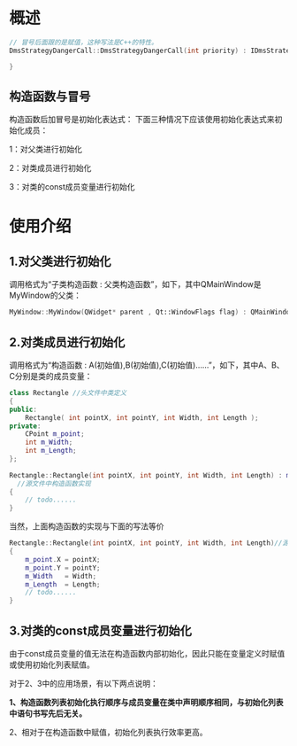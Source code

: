 # 概述

```c++
// 冒号后面跟的是赋值，这种写法是C++的特性。
DmsStrategyDangerCall::DmsStrategyDangerCall(int priority) : IDmsStrategy(priority) {

}
```

## 构造函数与冒号

构造函数后加冒号是初始化表达式：
下面三种情况下应该使用初始化表达式来初始化成员：

1：对父类进行初始化

2：对类成员进行初始化

3：对类的const成员变量进行初始化

# 使用介绍

## 1.对父类进行初始化

调用格式为“子类构造函数 : 父类构造函数”，如下，其中QMainWindow是MyWindow的父类：

```c++
MyWindow::MyWindow(QWidget* parent , Qt::WindowFlags flag) : QMainWindow(parent,flag)
```

## 2.对类成员进行初始化

调用格式为“构造函数 : A(初始值),B(初始值),C(初始值)……”，如下，其中A、B、C分别是类的成员变量：

```c++
class Rectangle //头文件中类定义
{
public:
    Rectangle( int pointX, int pointY, int Width, int Length );
private:
    CPoint m_point;
    int m_Width;
    int m_Length;
};
 
Rectangle::Rectangle(int pointX, int pointY, int Width, int Length) : m_point(pointX,pointY),m_Width(Width),m_Length(Length)
  //源文件中构造函数实现
{
    // todo......
}
```

当然，上面构造函数的实现与下面的写法等价

```c++
Rectangle::Rectangle(int pointX, int pointY, int Width, int Length)//源文件中构造函数实现
{
    m_point.X = pointX;
    m_point.Y = pointY;
    m_Width   = Width;
    m_Length  = Length;
    // todo......
}
```

## 3.对类的const成员变量进行初始化

由于const成员变量的值无法在构造函数内部初始化，因此只能在变量定义时赋值或使用初始化列表赋值。

对于2、3中的应用场景，有以下两点说明：

**1、构造函数列表初始化执行顺序与成员变量在类中声明顺序相同，与初始化列表中语句书写先后无关。**

2、相对于在构造函数中赋值，初始化列表执行效率更高。

















